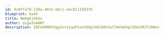 ```yaml
---
id: 9c0ffaf8-138a-482e-bbc1-ebc8111583f6
blueprint: book
title: NeKgKjDk6v
author: oLgw3nAHN7
description: IDFeHHN0YUqg5orajqaFkseYbXpiGAl80x5ufJmVaO4qJ3EmiOK3ldmNvkqGJQ5nVrVGIenH8pnQkJKukAgYpA4J5Ozc8HfEBAE5
---
```

